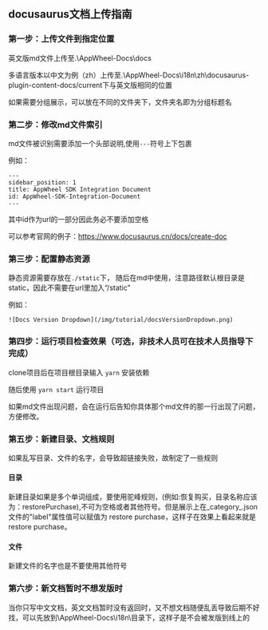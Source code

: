 ## docusaurus文档上传指南


### 第一步：上传文件到指定位置

英文版md文件上传至.\AppWheel-Docs\docs

多语言版本以中文为例（zh）上传至.\AppWheel-Docs\i18n\zh\docusaurus-plugin-content-docs/current下与英文版相同的位置

如果需要分组展示，可以放在不同的文件夹下，文件夹名即为分组标题名

### 第二步：修改md文件索引

md文件被识别需要添加一个头部说明,使用`---`符号上下包裹

例如：

```
---
sidebar_position: 1
title: AppWheel SDK Integration Document
id: AppWheel-SDK-Integration-Document
---
```

其中id作为url的一部分因此务必不要添加空格

可以参考官网的例子：https://www.docusaurus.cn/docs/create-doc

### 第三步：配置静态资源

静态资源需要存放在`./static`下，
随后在md中使用，注意路径默认根目录是static，因此不需要在url里加入“/static”

例如：

```
![Docs Version Dropdown](/img/tutorial/docsVersionDropdown.png)
```

### 第四步：运行项目检查效果（可选，非技术人员可在技术人员指导下完成）

clone项目后在项目根目录输入 `yarn` 安装依赖

随后使用 `yarn start` 运行项目

如果md文件出现问题，会在运行后告知你具体那个md文件的那一行出现了问题，方便修改。


### 第五步：新建目录、文档规则
如果乱写目录、文件的名字，会导致超链接失败，故制定了一些规则
#### 目录
新建目录如果是多个单词组成，要使用驼峰规则，(例如:恢复购买，目录名称应该为：restorePurchase),不可为空格或者其他符号。但是展示上在_category_.json文件的"label"属性值可以赋值为 restore purchase，这样子在效果上看起来就是restore purchase。

#### 文件
新建文件的名字也是不要使用其他符号

### 第六步：新文档暂时不想发版时
当你只写中文文档，英文文档暂时没有返回时，又不想文档随便乱丢导致后期不好找，可以先放到\AppWheel-Docs\i18n\目录下，这样子是不会被发版到线上的



